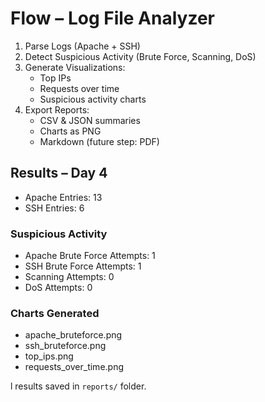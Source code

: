 
# Flow – Log File Analyzer

1. Parse Logs (Apache + SSH)
2. Detect Suspicious Activity (Brute Force, Scanning, DoS)
3. Generate Visualizations:
   - Top IPs
   - Requests over time
   - Suspicious activity charts
4. Export Reports:
   - CSV & JSON summaries
   - Charts as PNG
   - Markdown (future step: PDF)

## Results – Day 4

- Apache Entries: 13
- SSH Entries: 6

### Suspicious Activity
- Apache Brute Force Attempts: 1
- SSH Brute Force Attempts: 1
- Scanning Attempts: 0
- DoS Attempts: 0

### Charts Generated
- apache_bruteforce.png
- ssh_bruteforce.png
- top_ips.png
- requests_over_time.png

l results saved in `reports/` folder.


